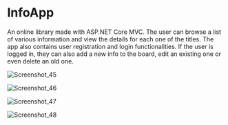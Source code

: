 # InfoApp

An online library made with ASP.NET Core MVC. The user can browse a list of various information and view the details for each one of the titles. The app also contains user registration and login functionalities. If the user is logged in, they can also add a new info to the board, edit an existing one or even delete an old one.

![Screenshot_45](https://user-images.githubusercontent.com/129271569/230714761-d7f53653-7855-4961-8166-fd9784d95a96.png)

![Screenshot_46](https://user-images.githubusercontent.com/129271569/230714792-9e08145f-25dc-491d-98e6-c9c6c484f801.png)

![Screenshot_47](https://user-images.githubusercontent.com/129271569/230714814-7a63a68e-398d-45a8-8365-5f14d915c7d6.png)

![Screenshot_48](https://user-images.githubusercontent.com/129271569/230714849-c0c88532-2aa2-4f15-8a75-c42436e27726.png)

